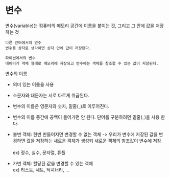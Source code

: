# 변수
변수(variable)는 컴퓨터의 메모리 공간에 이름을 붙이는 것, 그리고 그 안에 값을 저장하는 것
```
다른 언어에서의 변수
변수를 상자로 생각하면 상자 안에 값이 저장된다.
```

```
파이썬에서의 변수
데이터가 객체 형태로 메모리에 저장되고 변수에는 객체를 참조할 수 있는 값이 저장된다.
```

변수의 이름<br>
+ 의미 있는 이름을 사용
+ 소문자와 대문자는 서로 다르게 취급된다.
+ 변수의 이름은 영문자와 숫자, 밑줄(_)로 이루어진다.
+ 변수의 이름 중간에 공백이 들어가면 안 된다. 단어를 구분하려면 밑줄(_)을 사용 한다.

+ 불변 객체: 한번 만들어지면 변경할 수 없는 객체 -> 우리가 변수에 저장된 값을 변경하면 값을 저장하는 새로운 객체가 생성되 새로운 객체의 참조값이 변수에 저장<br>\
  ex) 정수, 실수, 문자열, 튜플
+ 가변 객체: 할당된 값을 변경할 수 있는 객체<br>
  ex) 리스트, 세트, 딕셔너리, ...